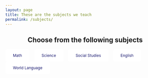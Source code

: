 ```yaml
---
layout: page
title: These are the subjects we teach
permalink: /subjects/
---
```

<html>
<head>
<style>
.button {
   background-color: white;
   border: none;
   color: midnightblue;
   padding: 12px 24px;
   text-align: center;
   text-decoration: none;
   display: inline-block;
   font-size: 12px;
   border-radius: 6px;
   margin-right: 10px;
}
   
</style>
</head>
<body margin:auto>

<h2 align="center">Choose from the following subjects</h2>

<a href="#" class="button">Math</a>
<a href="#" class="button">Science</a>
<a href="#" class="button">Social Studies</a>
<a href="#" class="button">English</a>
<a href="#" class="button">World Language</a>

</body>
<!--We can use the hover ability to add buttons underneath-->
</html>
